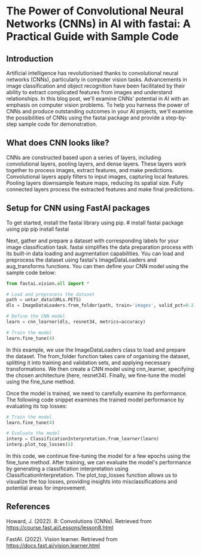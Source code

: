 # The Power of Convolutional Neural Networks (CNNs) in AI with fastai: A Practical Guide with Sample Code

## Introduction
Artificial intelligence has revolutionised thanks to convolutional neural networks (CNNs), particularly in computer vision tasks. Advancements in image classification and object recognition have been facilitated by their ability to extract complicated features from images and understand relationships. In this blog post, we'll examine CNNs' potential in AI with an emphasis on computer vision problems. To help you harness the power of CNNs and produce outstanding outcomes in your AI projects, we'll examine the possibilities of CNNs using the fastai package and provide a step-by-step sample code for demonstration.

## What does CNN looks like?
CNNs are constructed based upon a series of layers, including convolutional layers, pooling layers, and dense layers. These layers work together to process images, extract features, and make predictions. Convolutional layers apply filters to input images, capturing local features. Pooling layers downsample feature maps, reducing its spatial size. Fully connected layers process the extracted features and make final predictions.

## Setup for CNN using FastAI packages
To get started, install the fastai library using pip. 
    # install fastai package using pip
    pip install fastai

Next, gather and prepare a dataset with corresponding labels for your image classification task. fastai simplifies the data preparation process with its built-in data loading and augmentation capabilities. You can load and preprocess the dataset using fastai's ImageDataLoaders and aug_transforms functions. You can then define your CNN model using the sample code below:

```python
from fastai.vision.all import *

# Load and preprocess the dataset
path = untar_data(URLs.PETS)
dls = ImageDataLoaders.from_folder(path, train='images', valid_pct=0.2, item_tfms=Resize(224))

# Define the CNN model
learn = cnn_learner(dls, resnet34, metrics=accuracy)

# Train the model
learn.fine_tune(4)
```
In this example, we use the ImageDataLoaders class to load and prepare the dataset. The from_folder function takes care of organising the dataset, splitting it into training and validation sets, and applying necessary transformations. We then create a CNN model using cnn_learner, specifying the chosen architecture (here, resnet34). Finally, we fine-tune the model using the fine_tune method.

Once the model is trained, we need to carefully examine its performance. The following code snippet examines the trained model performance by evaluating its top losses:

```python
# Train the model
learn.fine_tune(4)

# Evaluate the model
interp = ClassificationInterpretation.from_learner(learn)
interp.plot_top_losses(5)
```
In this code, we continue fine-tuning the model for a few epochs using the fine_tune method. After training, we can evaluate the model's performance by generating a classification interpretation using ClassificationInterpretation. The plot_top_losses function allows us to visualize the top losses, providing insights into misclassifications and potential areas for improvement.

## References
Howard, J. (2022). 8: Convolutions (CNNs). Retrieved from https://course.fast.ai/Lessons/lesson8.html

FastAI. (2022). Vision learner. Retrieved from https://docs.fast.ai/vision.learner.html